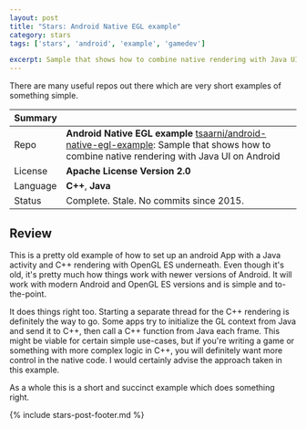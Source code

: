 ```yaml
---
layout: post
title: "Stars: Android Native EGL example"
category: stars
tags: ['stars', 'android', 'example', 'gamedev']

excerpt: Sample that shows how to combine native rendering with Java UI on Android
---
```


There are many useful repos out there which are very short examples of something simple.

| Summary | |
|---|---|
| Repo     | **Android Native EGL example** [tsaarni/android-native-egl-example](https://github.com/tsaarni/android-native-egl-example): Sample that shows how to combine native rendering with Java UI on Android |
| License  | **Apache License Version 2.0** |
| Language | **C++**, **Java** |
| Status   | Complete. Stale. No commits since 2015. |

## Review

This is a pretty old example of how to set up an android App with a Java activity and C++ rendering with OpenGL ES underneath. Even though it's old, it's pretty much how things work with newer versions of Android. It will work with modern Android and OpenGL ES versions and is simple and to-the-point.

It does things right too. Starting a separate thread for the C++ rendering is definitely the way to go. Some apps try to initialize the GL context from Java and send it to C++, then call a C++ function from Java each frame. This might be viable for certain simple use-cases, but if you're writing a game or something with more complex logic in C++, you will definitely want more control in the native code. I would certainly advise the approach taken in this example.

As a whole this is a short and succinct example which does something right.

{% include stars-post-footer.md %}
